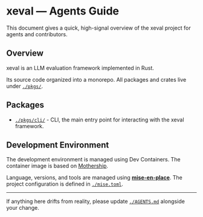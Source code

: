 # xeval — Agents Guide

This document gives a quick, high-signal overview of the xeval project for agents and contributors.

## Overview

xeval is an LLM evaluation framework implemented in Rust.

Its source code organized into a monorepo. All packages and crates live under [`./pkgs/`](./pkgs/).

## Packages

- [`./pkgs/cli/`](./pkgs/cli/) - CLI, the main entry point for interacting with the xeval framework.

## Development Environment

The development environment is managed using Dev Containers. The container image is based on [Mothership](https://github.com/kossnocorp/mothership).

Language, versions, and tools are managed using [**mise-en-place**](https://mise.jdx.dev/). The project configuration is defined in [`./mise.toml`](./mise.toml).

---

If anything here drifts from reality, please update [`./AGENTS.md`](./AGENTS.md) alongside your change.
